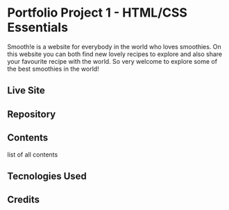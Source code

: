 # Portfolio Project 1 - HTML/CSS Essentials

Smooth!e is a website for everybody in the world who loves smoothies. On this website you can both find new lovely recipes to explore and also share your favourite recipe with the world. So very welcome to explore some of the best smoothies in the world!

## Live Site

## Repository

## Contents
list of all contents

## Tecnologies Used

## Credits
